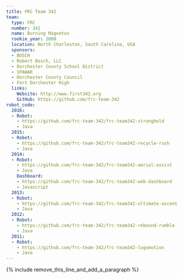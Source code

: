 ```yaml
---
title: FRC Team 342
team:
  type: FRC
  number: 342
  name: Burning Magnetos
  rookie_year: 2000
  location: North Charleston, South Carolina, USA
  sponsors:
  - BOSCH
  - Robert Bosch, LLC
  - Dorchester County School District
  - SPAWAR
  - Dorchester County Council
  - Fort Dorchester High
  links:
    Website: http://www.first342.org
    GitHub: https://github.com/frc-team-342
robot_code:
  2016:
  - Robot:
    - https://github.com/frc-team-342/frc-team342-stronghold
    - Java
  2015:
  - Robot:
    - https://github.com/frc-team-342/frc-team342-recycle-rush
    - Java
  2014:
  - Robot:
    - https://github.com/frc-team-342/frc-team342-aerial-assist
    - Java
    Dashboard:
    - https://github.com/frc-team-342/frc-team342-web-dashboard
    - Javascript
  2013:
  - Robot:
    - https://github.com/frc-team-342/frc-team342-ultimate-ascent
    - Java
  2012:
  - Robot:
    - https://github.com/frc-team-342/frc-team342-rebound-rumble
    - Java
  2011:
  - Robot:
    - https://github.com/frc-team-342/frc-team342-logomotion
    - Java
---
```


{% include remove_this_line_and_add_a_paragraph %}